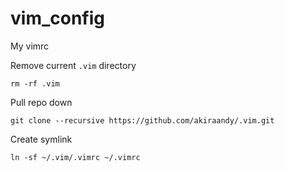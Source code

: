 # vim_config
My vimrc

Remove current ```.vim``` directory
```
rm -rf .vim
```

Pull repo down
```
git clone --recursive https://github.com/akiraandy/.vim.git
```

Create symlink
```
ln -sf ~/.vim/.vimrc ~/.vimrc
```
